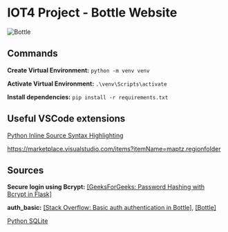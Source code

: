 # IOT4 Project - Bottle Website

![Bottle](https://bottlepy.org/docs/dev/_static/logo_nav.png)

## Commands

**Create Virtual Environment:**
`python -m venv venv`

**Activate Virtual Environment:**
`.\venv\Scripts\activate`

**Install dependencies:**
`pip install -r requirements.txt`

## Useful VSCode extensions

[Python Inline Source Syntax Highlighting](https://github.com/samwillis/python-inline-source)

https://marketplace.visualstudio.com/items?itemName=maptz.regionfolder

## Sources

**Secure login using Bcrypt:**
[[GeeksForGeeks: Password Hashing with Bcrypt in Flask]](https://www.geeksforgeeks.org/password-hashing-with-bcrypt-in-flask/)

**auth_basic:**
[[Stack Overflow: Basic auth authentication in Bottle]](https://stackoverflow.com/questions/52461587/basic-auth-authentication-in-bottle),
[[Bottle]](https://dev.to/storvus/bottle-4e33)

[Python SQLite](https://www.geeksforgeeks.org/python-sqlite/)